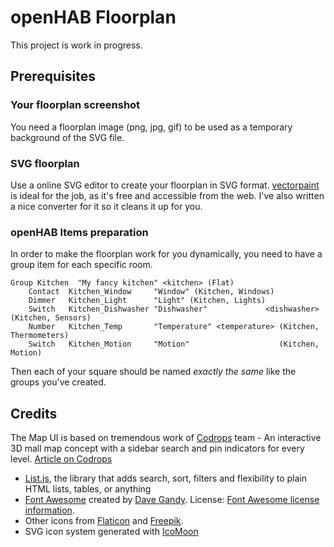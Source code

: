 # openHAB Floorplan

This project is work in progress.

## Prerequisites

### Your floorplan screenshot

You need a floorplan image (png, jpg, gif) to be used as a temporary background of the SVG file.

### SVG floorplan

Use a online SVG editor to create your floorplan in SVG format. [vectorpaint](http://vectorpaint.yaks.co.nz/) is ideal for the job, as it's free and accessible from the web.
I've also written a nice converter for it so it cleans it up for you.


### openHAB Items preparation

In order to make the floorplan work for you dynamically, you need
to have a group item for each specific room.

```xtend
Group Kitchen  "My fancy kitchen" <kitchen> (Flat)
    Contact  Kitchen_Window     "Window" (Kitchen, Windows)
    Dimmer   Kitchen_Light      "Light" (Kitchen, Lights)
    Switch   Kitchen_Dishwasher "Dishwasher"             <dishwasher>  (Kitchen, Sensors)
    Number   Kitchen_Temp       "Temperature" <temperature> (Kitchen, Thermometers)
    Switch   Kitchen_Motion     "Motion"                    (Kitchen, Motion)
```

Then each of your square should be named *exactly the same*
like the groups you've created.

## Credits

The Map UI is based on tremendous work of [Codrops](http://www.codrops.com) team - 
An interactive 3D mall map concept with a sidebar search and pin indicators for every level.
[Article on Codrops](http://tympanus.net/codrops/?p=26692)

- [List.js](http://www.listjs.com/), the library that adds search, sort, filters and flexibility to plain HTML lists, tables, or anything
- [Font Awesome](https://fortawesome.github.io/Font-Awesome/) created by [Dave Gandy](https://twitter.com/davegandy). License: [Font Awesome license information](http://fontawesome.io/license).
- Other icons from [Flaticon](http://www.flaticon.com/) and [Freepik](http://www.freepik.com/).
- SVG icon system generated with [IcoMoon](https://icomoon.io/app)

